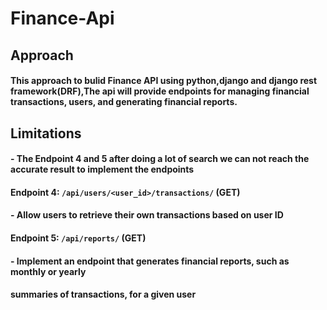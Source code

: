 # Finance-Api
## Approach
#### This approach to bulid Finance API using python,django and django rest framework(DRF),The api will provide endpoints for managing financial transactions, users, and generating financial reports.

## Limitations
#### - The Endpoint 4 and 5 after doing a lot of search we can not reach the accurate result to implement the endpoints
#### Endpoint 4: `/api/users/<user_id>/transactions/` (GET)
#### - Allow users to retrieve their own transactions based on user ID
#### Endpoint 5: `/api/reports/` (GET)
#### - Implement an endpoint that generates financial reports, such as monthly or yearly
#### summaries of transactions, for a given user
